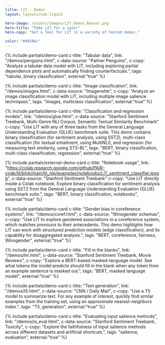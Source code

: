 ```yaml
---
title: LIT - Demos
layout: layouts/sub.liquid

hero-image: /assets/images/LIT_Demos_Banner.png
hero-title: "Take LIT for a spin!"
hero-copy: "Get a feel for LIT in a variety of hosted demos."

color: "#49596c"
---
```


<div class="mdl-cell--8-col mdl-cell--8-col-tablet mdl-cell--4-col-phone">
  <div class="mdl-grid no-padding">
  {%  include partials/demo-card
      c-title: "Tabular data",
      link: "/demos/penguins.html",
      c-data-source: "Palmer Penguins",
      c-copy: "Analyze a tabular data model with LIT, including exploring partial dependence plots and automatically finding counterfactuals.",
      tags: "tabular, binary classification",
      external:"true" %}

  {%  include partials/demo-card
      c-title: "Image classification",
      link: "/demos/images.html",
      c-data-source: "Imagenette",
      c-copy: "Analyze an image classification model with LIT, including multiple image salience techniques.",
      tags: "images, multiclass classification",
      external:"true" %}

  {%  include partials/demo-card
      c-title: "Classification and regression models",
      link: "/demos/glue.html",
      c-data-source: "Stanford Sentiment Treebank,  Multi-Genre NLI Corpus, Semantic Textual Similarity Benchmark"
      c-copy: "Use LIT with any of three tasks from the General Language Understanding Evaluation (GLUE) benchmark suite. This demo contains binary classification (for sentiment analysis, using SST2), multi-class classification (for textual entailment, using MultiNLI), and regression (for measuring text similarity, using STS-B).",
      tags: "BERT, binary classification, multi-class classification, regression",
      external:"true" %}

  {%  include partials/external-demo-card
      c-title: "Notebook usage",
      link: "https://colab.research.google.com/github/PAIR-code/lit/blob/main/lit_nlp/examples/notebooks/LIT_sentiment_classifier.ipynb",
      c-data-source: "Stanford Sentiment Treebank"
      c-copy: "Use LIT directly inside a Colab notebook. Explore binary classification for sentiment analysis using SST2 from the General Language Understanding Evaluation (GLUE) benchmark suite.",
      tags: "BERT, binary classification, notebooks",
      external:"true" %}

  {%  include partials/demo-card
      c-title: "Gender bias in coreference systems",
      link: "/demos/coref.html",
      c-data-source: "Winogender schemas",
      c-copy: "Use LIT to explore gendered associations in a coreference system, which matches pronouns to their antecedents. This demo highlights how LIT can work with structured prediction models (edge classification), and its capability for disaggregated analysis.",
      tags: "BERT, coreference, fairness, Winogender",
      external:"true" %}

  {%  include partials/demo-card
      c-title: "Fill in the blanks",
      link: "/demos/lm.html",
      c-data-source: "Stanford Sentiment Treebank, Movie Reviews",
      c-copy: "Explore a BERT-based masked-language model. See what tokens the model predicts should fill in the blank when any token from an example sentence is masked out.",
      tags: "BERT, masked language model",
      external:"true" %}

  {%  include partials/demo-card
      c-title: "Text generation",
      link: "/demos/t5.html",
      c-data-source: "CNN / Daily Mail",
      c-copy: "Use a T5 model to summarize text. For any example of interest, quickly find similar examples from the training set, using an approximate nearest-neighbors index.",
      tags: "T5, generation",
      external:"true" %}

  {%  include partials/demo-card
      c-title: "Evaluating input salience methods",
      link: "/demos/is_eval.html",
      c-data-source: "Stanford Sentiment Treebank, Toxicity",
      c-copy: "Explore the faithfulness of input salience methods across different datasets and artificial shortcuts.",
      tags: "salience, evaluation",
      external:"true" %}
  </div>
</div>
